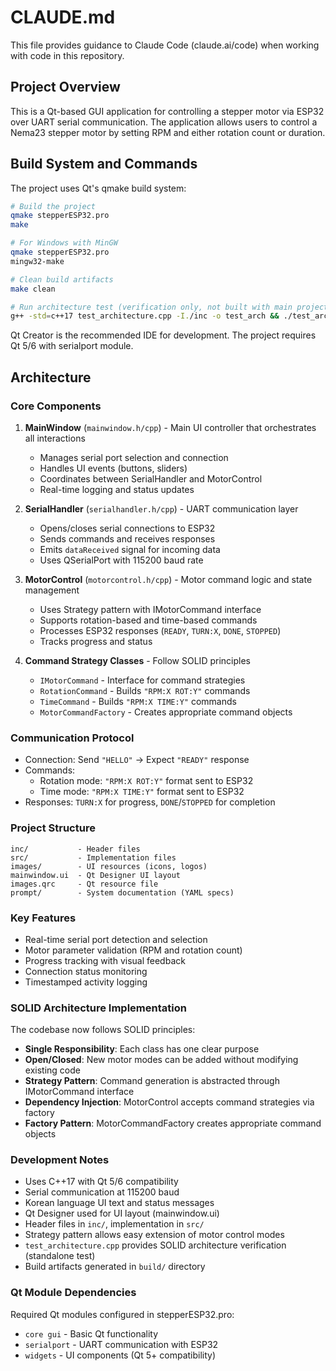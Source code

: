 # CLAUDE.md

This file provides guidance to Claude Code (claude.ai/code) when working with code in this repository.

## Project Overview

This is a Qt-based GUI application for controlling a stepper motor via ESP32 over UART serial communication. The application allows users to control a Nema23 stepper motor by setting RPM and either rotation count or duration.

## Build System and Commands

The project uses Qt's qmake build system:

```bash
# Build the project
qmake stepperESP32.pro
make

# For Windows with MinGW
qmake stepperESP32.pro
mingw32-make

# Clean build artifacts
make clean

# Run architecture test (verification only, not built with main project)
g++ -std=c++17 test_architecture.cpp -I./inc -o test_arch && ./test_arch
```

Qt Creator is the recommended IDE for development. The project requires Qt 5/6 with serialport module.

## Architecture

### Core Components

1. **MainWindow** (`mainwindow.h/cpp`) - Main UI controller that orchestrates all interactions
   - Manages serial port selection and connection
   - Handles UI events (buttons, sliders)
   - Coordinates between SerialHandler and MotorControl
   - Real-time logging and status updates

2. **SerialHandler** (`serialhandler.h/cpp`) - UART communication layer
   - Opens/closes serial connections to ESP32
   - Sends commands and receives responses
   - Emits `dataReceived` signal for incoming data
   - Uses QSerialPort with 115200 baud rate

3. **MotorControl** (`motorcontrol.h/cpp`) - Motor command logic and state management
   - Uses Strategy pattern with IMotorCommand interface
   - Supports rotation-based and time-based commands
   - Processes ESP32 responses (`READY`, `TURN:X`, `DONE`, `STOPPED`)
   - Tracks progress and status

4. **Command Strategy Classes** - Follow SOLID principles
   - `IMotorCommand` - Interface for command strategies
   - `RotationCommand` - Builds `"RPM:X ROT:Y"` commands
   - `TimeCommand` - Builds `"RPM:X TIME:Y"` commands
   - `MotorCommandFactory` - Creates appropriate command objects

### Communication Protocol

- Connection: Send `"HELLO"` → Expect `"READY"` response
- Commands: 
  - Rotation mode: `"RPM:X ROT:Y"` format sent to ESP32
  - Time mode: `"RPM:X TIME:Y"` format sent to ESP32
- Responses: `TURN:X` for progress, `DONE`/`STOPPED` for completion

### Project Structure

```
inc/           - Header files
src/           - Implementation files  
images/        - UI resources (icons, logos)
mainwindow.ui  - Qt Designer UI layout
images.qrc     - Qt resource file
prompt/        - System documentation (YAML specs)
```

### Key Features

- Real-time serial port detection and selection
- Motor parameter validation (RPM and rotation count)
- Progress tracking with visual feedback
- Connection status monitoring
- Timestamped activity logging

### SOLID Architecture Implementation

The codebase now follows SOLID principles:

- **Single Responsibility**: Each class has one clear purpose
- **Open/Closed**: New motor modes can be added without modifying existing code
- **Strategy Pattern**: Command generation is abstracted through IMotorCommand interface
- **Dependency Injection**: MotorControl accepts command strategies via factory
- **Factory Pattern**: MotorCommandFactory creates appropriate command objects

### Development Notes

- Uses C++17 with Qt 5/6 compatibility  
- Serial communication at 115200 baud
- Korean language UI text and status messages
- Qt Designer used for UI layout (mainwindow.ui)
- Header files in `inc/`, implementation in `src/`
- Strategy pattern allows easy extension of motor control modes
- `test_architecture.cpp` provides SOLID architecture verification (standalone test)
- Build artifacts generated in `build/` directory

### Qt Module Dependencies

Required Qt modules configured in stepperESP32.pro:
- `core gui` - Basic Qt functionality
- `serialport` - UART communication with ESP32  
- `widgets` - UI components (Qt 5+ compatibility)
